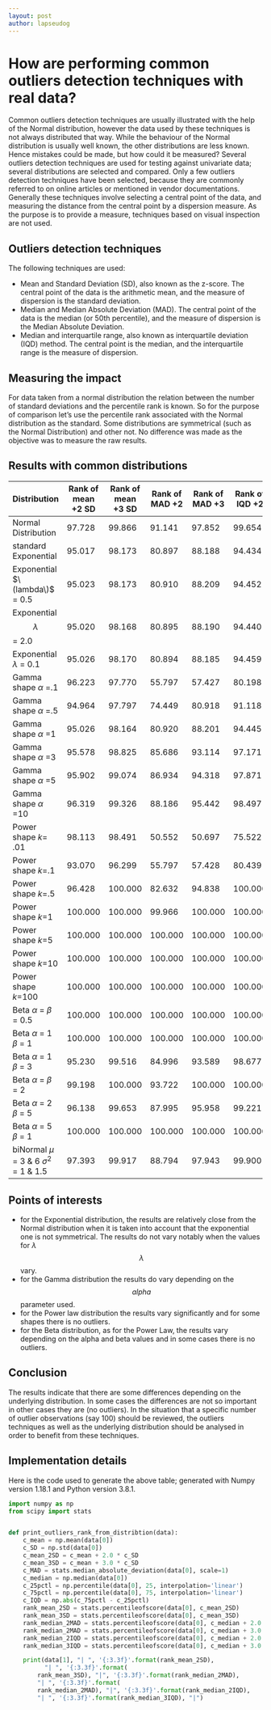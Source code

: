 ```yaml
---
layout: post
author: lapseudog
---
```


# How are performing common outliers detection techniques with real data?
Common outliers detection techniques are usually illustrated with the help of the Normal distribution, however the data used by these techniques is not always distributed that way. While the behaviour of the Normal distribution is usually well known, the other distributions are less known. Hence mistakes could be made, but how could it be measured? Several outliers detection techniques are used for testing against univariate data; several distributions are selected and compared. 
Only a few outliers detection techniques have been selected, because they are commonly referred to on online articles or mentioned in vendor documentations. Generally these techniques involve selecting a central point of the data, and measuring the distance from the central point by a dispersion measure. As the purpose is to provide a measure, techniques based on visual inspection are not used.
## Outliers detection techniques
The following techniques are used:
* Mean and Standard Deviation (SD), also known as the z-score. The central point of the data is the arithmetic mean, and the measure of dispersion is the standard deviation. 
* Median and Median Absolute Deviation (MAD). The central point of the data is the median (or 50th percentile), and the measure of dispersion is the Median Absolute Deviation.
* Median and interquartile range, also known as interquartile deviation (IQD) method. The central point is the median, and the interquartile range is the measure of dispersion.

## Measuring the impact
For data taken from a normal distribution the relation between the number of standard deviations and the percentile rank is known. So for the purpose of comparison let’s use the percentile rank associated with the Normal distribution as the standard. Some distributions are symmetrical (such as the Normal Distribution) and other not. No difference was made as the objective was to measure the raw results.

## Results with common distributions

|Distribution | Rank of mean +2 SD| Rank of mean +3 SD|Rank of MAD +2| Rank of MAD +3|Rank of IQD +2| Rank of IQD +3|
|--- |--- |--- |--- |--- |--- |--- |
Normal Distribution |  97.728 |  99.866 | 91.141 |  97.852 | 99.654 |  99.997 |
standard Exponential |  95.017 |  98.173 | 80.897 |  88.188 | 94.434 |  98.150 |
Exponential $\(lambda\)$ = 0.5 |  95.023 |  98.173 | 80.910 |  88.209 | 94.452 |  98.156 |
Exponential $$\lambda$$ = 2.0 |  95.020 |  98.168 | 80.895 |  88.190 | 94.440 |  98.146 |
Exponential $\lambda$ = 0.1 |  95.026 |  98.170 | 80.894 |  88.185 | 94.459 |  98.153 |
Gamma shape $\alpha$ =.1 |  96.223 |  97.770 | 55.797 |  57.427 | 80.198 |  83.239 |
Gamma shape $\alpha$ =.5 |  94.964 |  97.797 | 74.449 |  80.918 | 91.118 |  95.756 |
Gamma shape $\alpha$ =1 |  95.026 |  98.164 | 80.920 |  88.201 | 94.445 |  98.141 |
Gamma shape $\alpha$ =3 |  95.578 |  98.825 | 85.686 |  93.114 | 97.171 |  99.495 |
Gamma shape $\alpha$ =5 |  95.902 |  99.074 | 86.934 |  94.318 | 97.871 |  99.719 |
Gamma shape $\alpha$ =10 |  96.319 |  99.326 | 88.186 |  95.442 | 98.497 |  99.870 |
Power shape $k$= .01 |  98.113 |  98.491 | 50.552 |  50.697 | 75.522 |  75.832 |
Power shape $k$=.1 |  93.070 |  96.299 | 55.797 |  57.428 | 80.439 |  83.758 |
Power shape $k$=.5 |  96.428 |  100.000 | 82.632 |  94.838 | 100.000 |  100.000 |
Power shape $k$=1 |  100.000 |  100.000 | 99.966 |  100.000 | 100.000 |  100.000 |
Power shape $k$=5 |  100.000 |  100.000 | 100.000 |  100.000 | 100.000 |  100.000 |
Power shape $k$=10 |  100.000 |  100.000 | 100.000 |  100.000 | 100.000 |  100.000 |
Power shape $k$=100 |  100.000 |  100.000 | 100.000 |  100.000 | 100.000 |  100.000 |
Beta $\alpha$ = $\beta$ = 0.5 |  100.000 |  100.000 | 100.000 |  100.000 | 100.000 |  100.000 |
Beta $\alpha$ = 1 $\beta$ = 1 |  100.000 |  100.000 | 100.000 |  100.000 | 100.000 |  100.000 |
Beta $\alpha$ = 1 $\beta$ = 3 |  95.230 |  99.516 | 84.996 |  93.589 | 98.677 |  100.000 |
Beta $\alpha$ = $\beta$ = 2 |  99.198 |  100.000 | 93.722 |  100.000 | 100.000 |  100.000 |
Beta $\alpha$ = 2 $\beta$ = 5 |  96.138 |  99.653 | 87.995 |  95.958 | 99.221 |  100.000 |
Beta $\alpha$ = 5 $\beta$ = 1 |  100.000 |  100.000 | 100.000 |  100.000 | 100.000 |  100.000 |
biNormal $\mu$ = 3 & 6 $\sigma^2$ = 1 & 1.5 |  97.393 |  99.917 | 88.794 |  97.943 | 99.900 |  100.000 |

## Points of interests
* for the Exponential distribution, the results are relatively close from the Normal distribution when it is taken into account that the exponential one is not symmetrical. The results do not vary notably when the values for $\lambda$ $$\lambda$$  vary.
* for the Gamma distribution the results do vary depending on the $$alpha$$ parameter used.
* for the Power law distribution the results vary significantly and for some shapes there is no outliers. 
* for the Beta distribution, as for the Power Law, the results vary depending on the alpha and beta values and in some cases there is no outliers.

## Conclusion
The results indicate that there are some differences depending on the underlying distribution. In some cases the differences are not so important in other cases they are (no outliers). In the situation that a specific number of outlier observations (say 100) should be reviewed, the outliers techniques as well as the underlying distribution should be analysed in order to benefit from these techniques. 

## Implementation details
Here is the code used to generate the above table; generated with Numpy version 1.18.1 and Python version 3.8.1.

```python
import numpy as np
from scipy import stats


def print_outliers_rank_from_distribtion(data):
    c_mean = np.mean(data[0])
    c_SD = np.std(data[0])
    c_mean_2SD = c_mean + 2.0 * c_SD
    c_mean_3SD = c_mean + 3.0 * c_SD
    c_MAD = stats.median_absolute_deviation(data[0], scale=1)
    c_median = np.median(data[0])
    c_25pctl = np.percentile(data[0], 25, interpolation='linear')
    c_75pctl = np.percentile(data[0], 75, interpolation='linear')
    c_IQD = np.abs(c_75pctl - c_25pctl)
    rank_mean_2SD = stats.percentileofscore(data[0], c_mean_2SD)
    rank_mean_3SD = stats.percentileofscore(data[0], c_mean_3SD)
    rank_median_2MAD = stats.percentileofscore(data[0], c_median + 2.0 * c_MAD)
    rank_median_2MAD = stats.percentileofscore(data[0], c_median + 3.0 * c_MAD)
    rank_median_2IQD = stats.percentileofscore(data[0], c_median + 2.0 * c_IQD)
    rank_median_3IQD = stats.percentileofscore(data[0], c_median + 3.0 * c_IQD)

    print(data[1], "| ", '{:3.3f}'.format(rank_mean_2SD),
          "| ", '{:3.3f}'.format(
        rank_mean_3SD), "|", '{:3.3f}'.format(rank_median_2MAD),
        "| ", '{:3.3f}'.format(
        rank_median_2MAD), "|", '{:3.3f}'.format(rank_median_2IQD),
        "| ", '{:3.3f}'.format(rank_median_3IQD), "|")
```



